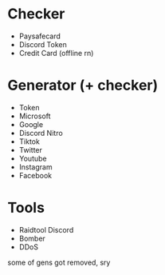 # Checker

- Paysafecard
- Discord Token
- Credit Card (offline rn)

# Generator (+ checker)

- Token
- Microsoft
- Google
- Discord Nitro
- Tiktok
- Twitter
- Youtube
- Instagram
- Facebook

# Tools
- Raidtool Discord
- Bomber
- DDoS


some of gens got removed, sry
